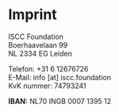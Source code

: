 # Imprint

ISCC Foundation  
Boerhaavelaan 99  
NL 2334 EG Leiden

Telefon: +31 6 12676726  
E-Mail: info [at] iscc.foundation  
KvK nummer: 74793241 

**IBAN:** NL70 INGB 0007 1395 12
